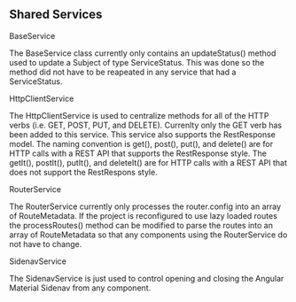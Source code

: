 ## Shared Services

BaseService

The BaseService class currently only contains an updateStatus() method used to update a Subject of type ServiceStatus. This was done so the method did not have to be reapeated in any service that had a ServiceStatus.

HttpClientService

The HttpClientService is used to centralize methods for all of the HTTP verbs (i.e. GET, POST, PUT, and DELETE). Currenlty only the GET verb has been added to this service. This service also supports the RestResponse model. The naming convention is get(), post(), put(), and delete() are for HTTP calls with a REST API that supports the RestResponse style. The getIt(), postIt(), putIt(), and deleteIt() are for HTTP calls with a REST API that does not support the RestRespons style. 

RouterService

The RouterService currently only processes the router.config into an array of RouteMetadata. If the project is reconfigured to use lazy loaded routes the processRoutes() method can be modified to parse the routes into an array of RouteMetadata so that any components using the RouterService do not have to change. 

SidenavService

The SidenavService is just used to control opening and closing the Angular Material Sidenav from any component. 
